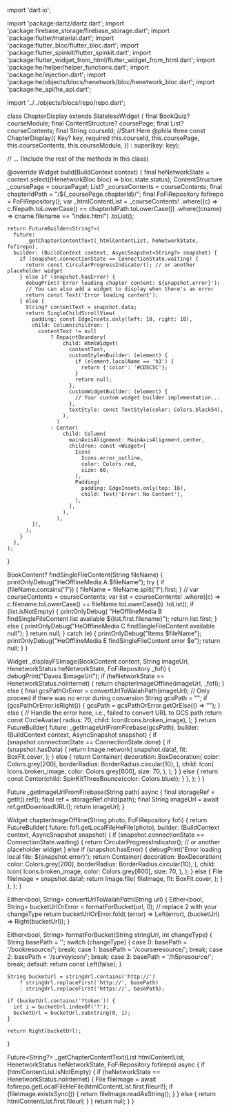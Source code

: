 import 'dart:io';

import 'package:dartz/dartz.dart';
import 'package:firebase_storage/firebase_storage.dart';
import 'package:flutter/material.dart';
import 'package:flutter_bloc/flutter_bloc.dart';
import 'package:flutter_spinkit/flutter_spinkit.dart';
import 'package:flutter_widget_from_html/flutter_widget_from_html.dart';
import 'package:he/helper/helper_functions.dart';
import 'package:he/injection.dart';
import 'package:he/objects/blocs/henetwork/bloc/henetwork_bloc.dart';
import 'package:he_api/he_api.dart';

import '../../objects/blocs/repo/repo.dart';

class ChapterDisplay extends StatelessWidget {
  final BookQuiz? courseModule;
  final ContentStructure? coursePage;
  final List<BookContent>? courseContents;
  final String courseId;
  //Start Here @phila three
  const ChapterDisplay({
    Key? key,
    required this.courseId,
    this.coursePage,
    this.courseContents,
    this.courseModule,
  }) : super(key: key);

  // ... (Include the rest of the methods in this class)

  @override
  Widget build(BuildContext context) {
    final heNetworkState =
        context.select((HenetworkBloc bloc) => bloc.state.status);
    ContentStructure _coursePage = coursePage!;
    List<BookContent>? _courseContents = courseContents;
    final chapterIdPath = "/${_coursePage.chapterId}/";
    final FoFiRepository fofirepo = FoFiRepository();
    var _htmlContentList = _courseContents!
        .where((c) => c.filepath.toLowerCase() == chapterIdPath.toLowerCase())
        .where((cname) => cname.filename == "index.html")
        .toList();

    return FutureBuilder<String?>(
      future:
          _getChapterContentText(_htmlContentList, heNetworkState, fofirepo),
      builder: (BuildContext context, AsyncSnapshot<String?> snapshot) {
        if (snapshot.connectionState == ConnectionState.waiting) {
          return const CircularProgressIndicator(); // or another placeholder widget
        } else if (snapshot.hasError) {
          debugPrint('Error loading chapter content: ${snapshot.error}');
          // You can also add a widget to display when there's an error
          return const Text('Error loading content');
        } else {
          String? contentText = snapshot.data;
          return SingleChildScrollView(
            padding: const EdgeInsets.only(left: 10, right: 10),
            child: Column(children: [
              contentText != null
                  ? RepaintBoundary(
                      child: HtmlWidget(
                        contentText,
                        customStylesBuilder: (element) {
                          if (element.localName == 'h3') {
                            return {'color': '#CD5C5C'};
                          }
                          return null;
                        },
                        customWidgetBuilder: (element) {
                          // Your custom widget builder implementation...
                        },
                        textStyle: const TextStyle(color: Colors.black54),
                      ),
                    )
                  : Center(
                      child: Column(
                        mainAxisAlignment: MainAxisAlignment.center,
                        children: const <Widget>[
                          Icon(
                            Icons.error_outline,
                            color: Colors.red,
                            size: 60,
                          ),
                          Padding(
                            padding: EdgeInsets.only(top: 16),
                            child: Text('Error: No Content'),
                          ),
                        ],
                      ),
                    ),
            ]),
          );
        }
      },
    );
  }

  BookContent? findSingleFileContent(String fileName) {
    printOnlyDebug("HeOfflineMedia A $fileName");
    try {
      if (fileName.contains('?')) {
        fileName = fileName.split('?').first;
      }
      // var courseContents = courseContents;
      var list = courseContents!
          .where((c) => c.filename.toLowerCase() == fileName.toLowerCase())
          .toList();
      if (list.isNotEmpty) {
        printOnlyDebug(
            "HeOfflineMedia B findSingleFileContent  list available ${list.first.filename}");
        return list.first;
      } else {
        printOnlyDebug("HeOfflineMedia C findSingleFileContent available null");
      }
      return null;
    } catch (e) {
      printOnlyDebug("Items $fileName");
      printOnlyDebug("HeOfflineMedia E findSingleFileContent error $e");
      return null;
    }
  }

  Widget _displayFSImage(BookContent content, String imageUrl,
      HenetworkStatus heNetworkState, FoFiRepository _fofi) {
    debugPrint("Davos $imageUrl");
    if (heNetworkState == HenetworkStatus.noInternet) {
      return chapterImageOffline(imageUrl, _fofi);
    } else {
      final gcsPathOrError = convertUrlToWalahPath(imageUrl);
      // Only proceed if there was no error during conversion
      String gcsPath = "";
      if (gcsPathOrError.isRight()) {
        gcsPath = gcsPathOrError.getOrElse(() => "");
      } else {
        // Handle the error here, i.e., failed to convert URL to GCS path
        return const CircleAvatar(
          radius: 70,
          child: Icon(Icons.broken_image),
        );
      }
      return FutureBuilder<String>(
        future: _getImageUrlFromFirebase(gcsPath),
        builder: (BuildContext context, AsyncSnapshot<String> snapshot) {
          if (snapshot.connectionState == ConnectionState.done) {
            if (snapshot.hasData) {
              return Image.network(
                snapshot.data!,
                fit: BoxFit.cover,
              );
            } else {
              return Container(
                decoration: BoxDecoration(
                  color: Colors.grey[200],
                  borderRadius: BorderRadius.circular(10),
                ),
                child: Icon(
                  Icons.broken_image,
                  color: Colors.grey[600],
                  size: 70,
                ),
              );
            }
          } else {
            return const Center(child: SpinKitThreeBounce(color: Colors.blue));
          }
        },
      );
    }
  }

  Future<String> _getImageUrlFromFirebase(String path) async {
    final storageRef = getIt<FirebaseStorage>().ref();
    final ref = storageRef.child(path);
    final String imageUrl = await ref.getDownloadURL();
    return imageUrl;
  }

  Widget chapterImageOffline(String photo, FoFiRepository fofi) {
    return FutureBuilder<File>(
      future: fofi.getLocalFileHeFile(photo),
      builder: (BuildContext context, AsyncSnapshot<File> snapshot) {
        if (snapshot.connectionState == ConnectionState.waiting) {
          return CircularProgressIndicator(); // or another placeholder widget
        } else if (snapshot.hasError) {
          debugPrint('Error loading local file: ${snapshot.error}');
          return Container(
            decoration: BoxDecoration(
              color: Colors.grey[200],
              borderRadius: BorderRadius.circular(10),
            ),
            child: Icon(
              Icons.broken_image,
              color: Colors.grey[600],
              size: 70,
            ),
          );
        } else {
          File fileImage = snapshot.data!;
          return Image.file(
            fileImage,
            fit: BoxFit.cover,
          );
        }
      },
    );
  }

  Either<bool, String> convertUrlToWalahPath(String url) {
    Either<bool, String> bucketUrlOrError =
        formatForBucket(url, 0); // replace 2 with your changeType
    return bucketUrlOrError.fold(
        (error) => Left(error), (bucketUrl) => Right(bucketUrl));
  }

  Either<bool, String> formatForBucket(String stringUrl, int changeType) {
    String basePath = '';
    switch (changeType) {
      case 0:
        basePath = '/bookresource/';
        break;
      case 1:
        basePath = '/courseresource/';
        break;
      case 2:
        basePath = '/surveyicon/';
        break;
      case 3:
        basePath = '/h5presource/';
        break;
      default:
        return const Left(false);
    }

    String bucketUrl = stringUrl.contains('http://')
        ? stringUrl.replaceFirst('http://', basePath)
        : stringUrl.replaceFirst('https://', basePath);

    if (bucketUrl.contains('?token')) {
      int i = bucketUrl.indexOf('?');
      bucketUrl = bucketUrl.substring(0, i);
    }

    return Right(bucketUrl);
  }


  Future<String?> _getChapterContentText(List<BookContent> htmlContentList,
      HenetworkStatus heNetworkState, FoFiRepository fofirepo) async {
    if (htmlContentList.isNotEmpty) {
      if (heNetworkState == HenetworkStatus.noInternet) {
        File fileImage =
            await fofirepo.getLocalFileHeFile(htmlContentList.first.fileurl!);
        if (fileImage.existsSync()) {
          return fileImage.readAsString();
        }
      } else {
        return htmlContentList.first.fileurl;
      }
    }
    return null;
  }
}
